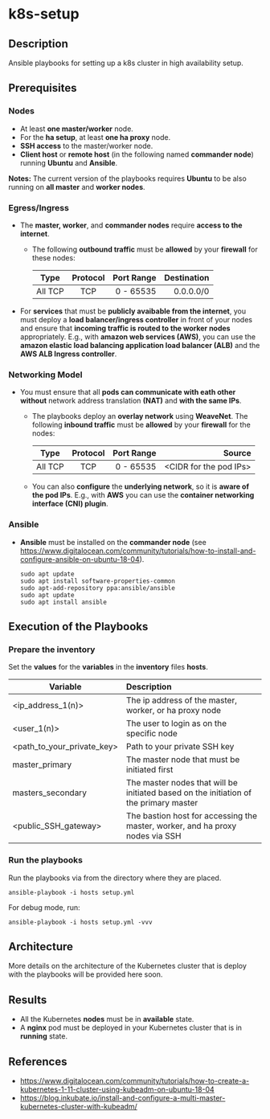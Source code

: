 # k8s-setup

## Description
Ansible playbooks for setting up a k8s cluster in high availability setup.

## Prerequisites
### Nodes
* At least **one master/worker** node.
* For the **ha setup**, at least **one ha proxy** node.
* **SSH access** to the master/worker node.
* **Client host** or **remote host** (in the following named **commander node**) running **Ubuntu** and **Ansible**.

**Notes:** The current version of the playbooks requires **Ubuntu** to be also running on **all master** and **worker nodes**.

### Egress/Ingress
* The **master, worker**, and **commander nodes** require **access to the internet**.
    * The following **outbound traffic** must be **allowed** by your **firewall** for these nodes:
        
        | Type    | Protocol | Port Range | Destination |
        | --------|:--------:|-----------:|------------:| 
        | All TCP | TCP      | 0 - 65535  | 0.0.0.0/0   |

* For **services** that must be **publicly avaibable from the internet**, you must deploy a **load balancer/ingress controller** in front of your nodes and ensure that **incoming traffic is routed to the worker nodes** appropriately. E.g., with **amazon web services (AWS)**, you can use the **amazon elastic load balancing application load balancer (ALB)** and the **AWS ALB Ingress controller**.

### Networking Model
* You must ensure that all **pods can communicate with eath other without** network address translation **(NAT)** and **with the same IPs**.
    * The playbooks deploy an **overlay network** using **WeaveNet**. The following **inbound traffic** must be **allowed** by your **firewall** for the nodes:

        | Type    | Protocol | Port Range | Source                   |
        | --------|:--------:|-----------:|------------------------: | 
        | All TCP | TCP      | 0 - 65535  | \<CIDR for the pod IPs>  |

    * You can also **configure** the **underlying network**, so it is **aware of the pod IPs**. E.g., with **AWS** you can use the **container networking interface (CNI) plugin**.

### Ansible
* **Ansible** must be installed on the **commander node** (see https://www.digitalocean.com/community/tutorials/how-to-install-and-configure-ansible-on-ubuntu-18-04).

    ```
    sudo apt update
    sudo apt install software-properties-common
    sudo apt-add-repository ppa:ansible/ansible
    sudo apt update
    sudo apt install ansible
    ```

## Execution of the Playbooks
### Prepare the inventory
Set the **values** for the **variables** in the **inventory** files **hosts**.

| Variable                   | Description                                                                           |
| ---------------------------|:--------------------------------------------------------------------------------------|
| <ip_address_1(n)>          | The ip address of the master, worker, or ha proxy node                                |
| <user_1(n)>                | The user to login as on the specific node                                             |
| <path_to_your_private_key> | Path to your private SSH key                                                          |
| master_primary             | The master node that must be initiated first                                          |
| masters_secondary          | The master nodes that will be initiated based on the initiation of the primary master |
| <public_SSH_gateway>       | The bastion host for accessing the master, worker, and ha proxy nodes via SSH         |

### Run the playbooks
Run the playbooks via from the directory where they are placed.

```
ansible-playbook -i hosts setup.yml
```

For debug mode, run:

```
ansible-playbook -i hosts setup.yml -vvv
```

## Architecture
More details on the architecture of the Kubernetes cluster that is deploy with the playbooks will be provided here soon.

## Results
* All the Kubernetes **nodes** must be in **available** state.
* A **nginx** pod must be deployed in your Kubernetes cluster that is in **running** state.

## References
* https://www.digitalocean.com/community/tutorials/how-to-create-a-kubernetes-1-11-cluster-using-kubeadm-on-ubuntu-18-04
* https://blog.inkubate.io/install-and-configure-a-multi-master-kubernetes-cluster-with-kubeadm/